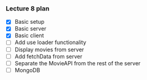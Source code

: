 ### Lecture 8 plan

* [x] Basic setup
* [x] Basic server
* [x] Basic client
* [ ] Add use loader functionality
* [ ] Display movies from server
* [ ] Add fetchData from server
* [ ] Separate the MovieAPI from the rest of the server
* [ ] MongoDB